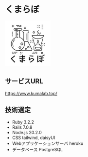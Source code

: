 # くまらぼ  
<img src="app/assets/images/logo.jpg" width="150x150">  
  
## サービスURL  
https://www.kumalab.top/  
  
## 技術選定  
* Ruby 3.2.2  
* Rails 7.0.8  
* Node.js 20.2.0  
* CSS tailwind, daisyUI  
* Webアプリケーションサーバ heroku  
* データベース PostgreSQL  